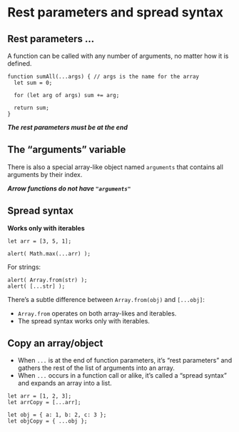 # Rest parameters and spread syntax

## Rest parameters ...

A function can be called with any number of arguments, no matter how it is defined.

```
function sumAll(...args) { // args is the name for the array
  let sum = 0;

  for (let arg of args) sum += arg;

  return sum;
}
```


***The rest parameters must be at the end***

## The “arguments” variable

There is also a special array-like object named `arguments` that contains all arguments by their index.

***Arrow functions do not have `"arguments"`***

## Spread syntax

**Works only with iterables**

```
let arr = [3, 5, 1];

alert( Math.max(...arr) );
```

For strings:

```
alert( Array.from(str) );
alert( [...str] );
```

There’s a subtle difference between `Array.from(obj)` and `[...obj]`:
- `Array.from` operates on both array-likes and iterables.
- The spread syntax works only with iterables.

## Copy an array/object

- When `...` is at the end of function parameters, it’s “rest parameters” and gathers the rest of the list of arguments into an array.
- When `...` occurs in a function call or alike, it’s called a “spread syntax” and expands an array into a list.

```
let arr = [1, 2, 3];
let arrCopy = [...arr];

let obj = { a: 1, b: 2, c: 3 };
let objCopy = { ...obj };
```
